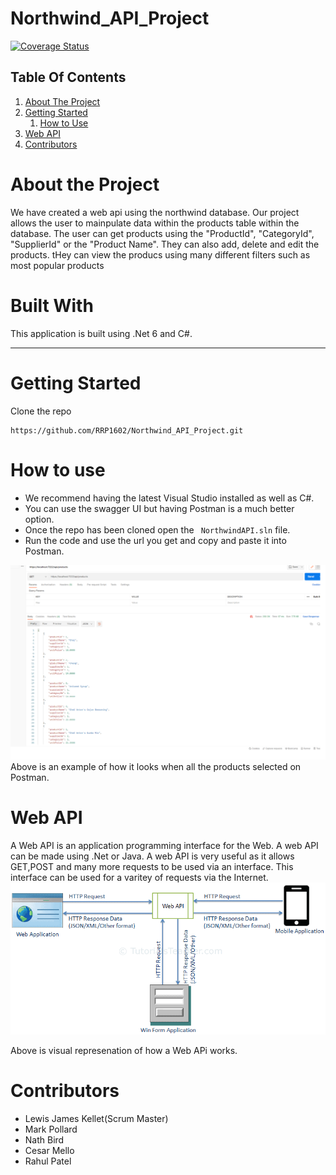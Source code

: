 # Northwind_API_Project 
[![Coverage Status](https://coveralls.io/repos/github/RRP1602/Northwind_API_Project/badge.svg?branch=ci)](https://coveralls.io/github/RRP1602/Northwind_API_Project?branch=ci)

## Table Of Contents

1. [About The Project](#about-the-project)
2. [Getting Started](#getting-started)  
    1. [How to Use](#how-to-use)
3. [Web API](#web-api)
4. [Contributors](#contributors) 

# About the Project
We have created a web api using the northwind database. Our project allows the user to mainpulate data within the products table within the database. The user can get products using the "ProductId", "CategoryId", "SupplierId" or the "Product Name". They can also add, delete and edit the products. tHey can view the producs using many different filters such as most popular products

# Built With
 This application is built using .Net 6 and C#.

---
# Getting Started 
Clone the repo 
```
https://github.com/RRP1602/Northwind_API_Project.git 
```
# How to use
- We recommend having the latest Visual Studio installed as well as C#. 
- You can use the swagger UI but having Postman is a much better option. 
- Once the repo has been cloned open the ``` NorthwindAPI.sln``` file. 
- Run the code and use the url you get and copy and paste it into Postman. 

![Postman](./README_Screenshots/postman_screenshot.png)
Above is an example of how it looks when all the products selected on Postman. 

# Web API
A Web API is an application programming interface for the Web. A web API can be made using .Net or Java. A web API is very useful as it allows GET,POST and many more requests to be used via an interface. This interface can be used for a varitey of requests via the Internet.
![Postman](./README_Screenshots/webapi_screenshots.png)

Above is visual represenation of how a Web APi works. 

# Contributors 
- Lewis James Kellet(Scrum Master)
- Mark Pollard
- Nath Bird
- Cesar Mello
- Rahul Patel
